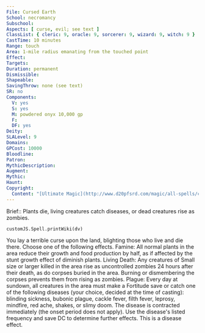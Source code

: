 ```yaml
---
File: Cursed Earth
School: necromancy
Subschool: 
Aspects: [ curse, evil; see text ]
ClassList: { cleric: 9, oracle: 9, sorcerer: 9, wizard: 9, witch: 9 }
CastTime: 10 minutes
Range: touch
Area: 1-mile radius emanating from the touched point
Effect: 
Targets: 
Duration: permanent
Dismissible: 
Shapeable: 
SavingThrow: none (see text)
SR: no
Components:
  V: yes
  S: yes
  M: powdered onyx 10,000 gp
  F: 
  DF: yes
Deity: 
SLALevel: 9
Domains: 
GPCost: 10000
Bloodline: 
Patron: 
MythicDescription: 
Augment: 
Mythic: 
Haunt: 
Copyright:
  Content: "[Ultimate Magic](http://www.d20pfsrd.com/magic/all-spells/c/cursed-earth)"
---
```

Brief:: Plants die, living creatures catch diseases, or dead creatures rise as zombies.

```dataviewjs
customJS.Spell.printWiki(dv)
```

You lay a terrible curse upon the land, blighting those who live and die there. Choose one of the following effects.  Famine: All normal plants in the area reduce their growth and food production by half, as if affected by the stunt growth effect of diminish plants.  Living Death: Any creatures of Small size or larger killed in the area rise as uncontrolled zombies 24 hours after their death, as do corpses buried in the area. Burning or dismembering the corpses prevents them from rising as zombies.  Plague: Every day at sundown, all creatures in the area must make a Fortitude save or catch one of the following diseases (your choice, decided at the time of casting): blinding sickness, bubonic plague, cackle fever, filth fever, leprosy, mindfire, red ache, shakes, or slimy doom. The disease is contracted immediately (the onset period does not apply). Use the disease's listed frequency and save DC to determine further effects. This is a disease effect.
